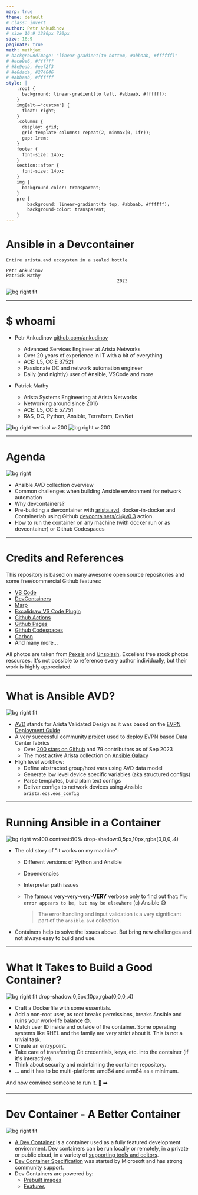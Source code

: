 ```yaml
---
marp: true
theme: default
# class: invert
author: Petr Ankudinov
# size 16:9 1280px 720px
size: 16:9
paginate: true
math: mathjax
# backgroundImage: "linear-gradient(to bottom, #abbaab, #ffffff)"
# #ece9e6, #ffffff
# #8e9eab, #eef2f3
# #e6dada, #274046
# #abbaab, #ffffff
style: |
    :root {
      background: linear-gradient(to left, #abbaab, #ffffff);
    }
    img[alt~="custom"] {
      float: right;
    }
    .columns {
      display: grid;
      grid-template-columns: repeat(2, minmax(0, 1fr));
      gap: 1rem;
    }
    footer {
      font-size: 14px;
    }
    section::after {
      font-size: 14px;
    }
    img {
      background-color: transparent;
    }
    pre {
        background: linear-gradient(to top, #abbaab, #ffffff);
        background-color: transparent;
    }
---
```


# Ansible in a Devcontainer

<!-- Do not add page number on this slide -->
<!--
_paginate: false
-->

```text
Entire arista.avd ecosystem in a sealed bottle

Petr Ankudinov
Patrick Mathy
                                          2023
```

![bg right fit](img/avd-logo.webp)

---

# $ whoami

<style scoped>section {font-size: 18px;}</style>

<!-- Add footer starting from this slide -->
<!--
footer: '![h:20](https://www.arista.com/assets/images/logo/Arista_Logo.png)'
-->

- Petr Ankudinov [github.com/ankudinov](https://github.com/ankudinov)

  - Advanced Services Engineer at Arista Networks
  - Over 20 years of experience in IT with a bit of everything
  - ACE: L5, CCIE 37521
  - Passionate DC and network automation engineer
  - Daily (and nightly) user of Ansible, VSCode and more

- Patrick Mathy
  
  - Arista Systems Engineering at Arista Networks
  - Networking around since 2016
  - ACE: L5, CCIE 57751
  - R&S, DC, Python, Ansible, Terraform, DevNet

![bg right vertical w:200](img/pa-photo.jpg)
![bg right w:200](img/patrick-photo.jpg)

---

# Agenda

<style scoped>section {font-size: 22px;}</style>

![bg right](img/pexels-suzy-hazelwood-1226398.jpg)

- Ansible AVD collection overview
- Common challenges when building Ansible environment for network automation
- Why devcontainers?
- Pre-building a devcontainer with [arista.avd](https://avd.arista.com/), docker-in-docker and Containerlab using Github [devcontainers/ci@v0.3](https://github.com/devcontainers/ci) action.
- How to run the container on any machine (with docker run or as devcontainer) or Github Codespaces

---

# Credits and References

<style scoped>section {font-size: 22px;}</style>

<!-- Add footer starting from this slide -->
<!--
footer: '![h:20](https://www.arista.com/assets/images/logo/Arista_Logo.png)'
-->

This repository is based on many awesome open source repositories and some free/commercial Github features:

- [VS Code](https://code.visualstudio.com/)
- [DevContainers](https://code.visualstudio.com/docs/remote/containers)
- [Marp](https://marp.app/)
- [Excalidraw VS Code Plugin](https://github.com/excalidraw/excalidraw-vscode)
- [Github Actions](https://github.com/features/actions)
- [Github Pages](https://pages.github.com/)
- [Github Codespaces](https://github.com/features/codespaces)
- [Carbon](https://carbon.now.sh/)
- And many more...

All photos are taken from [Pexels](https://www.pexels.com/) and [Unsplash](https://unsplash.com/). Excellent free stock photos resources. It's not possible to reference every author individually, but their work is highly appreciated.

---

# What is Ansible AVD?

<style scoped>section {font-size: 20px;}</style>

![bg right fit](excalidraw/provisioning-building-blocks.png)

- [AVD](https://avd.arista.com/) stands for Arista Validated Design as it was based on the [EVPN Deployment Guide](https://www.arista.com/custom_data/downloads/?f=/support/download/DesignGuides/EVPN_Deployment_Guide.pdf)
- A very successful community project used to deploy EVPN based Data Center fabrics
  - Over [200 stars on Github](https://github.com/aristanetworks/ansible-avd) and 79 contributors as of Sep 2023
  - The most active Arista collection on [Ansible Galaxy](https://galaxy.ansible.com/arista/avd)
- High level workflow:
  - Define abstracted group/host vars using AVD data model
  - Generate low level device specific variables (aka structured configs)
  - Parse templates, build plain text configs
  - Deliver configs to network devices using Ansible `arista.eos.eos_config`

---

# Running Ansible in a Container

<style scoped>section {font-size: 20px;}</style>

![bg right w:400 contrast:80% drop-shadow:0,5px,10px,rgba(0,0,0,.4)](img/01-primary-blue-docker-logo.png)

- The old story of "it works on my machine":
  - Different versions of Python and Ansible
  - Dependencies
  - Interpreter path issues
  - The famous very-very-very-**VERY** verbose only to find out that:
    `The error appears to be, but may be elsewhere` (c) Ansible 😅
  
    > The error handling and input validation is a very significant part of the `ansible.avd` collection.

- Containers help to solve the issues above. But bring new challenges and not always easy to build and use.

---

# What It Takes to Build a Good Container?

<style scoped>section {font-size: 18px;}</style>

![bg right fit drop-shadow:0,5px,10px,rgba(0,0,0,.4)](img/docker-run.png)

- Craft a Dockerfile with some essentials.
- Add a non-root user, as root breaks permissions, breaks Ansible and ruins your work-life balance 😎.
- Match user ID inside and outside of the container. Some operating systems like RHEL and the family are very strict about it. This is not a trivial task.
- Create an entrypoint.
- Take care of transferring Git credentials, keys, etc. into the container (if it's interactive).
- Think about security and maintaining the container repository.
- ... and it has to be multi-platform: amd64 and arm64 as a minimum.

And now convince someone to run it. :ninja: ➡️

---

# Dev Container - A Better Container

<style scoped>section {font-size: 22px;}</style>

![bg right fit](drawio/devcontainer-definition.png)

- [A Dev Container](https://containers.dev) is a container used as a fully featured development environment. Dev containers can be run locally or remotely, in a private or public cloud, in a variety of [supporting tools and editors](https://containers.dev/supporting).
- [Dev Container Specification](https://github.com/devcontainers/spec) was started by Microsoft and has strong community support.
- Dev Containers are powered by:
  - [Prebuilt images](https://github.com/devcontainers/images)
  - [Features](https://containers.dev/features)
